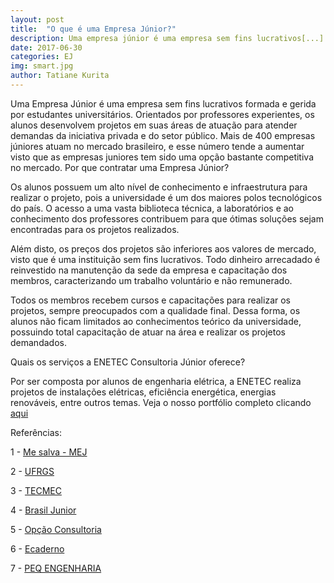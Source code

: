 ```yaml
---
layout: post
title:  "O que é uma Empresa Júnior?"
description: Uma empresa júnior é uma empresa sem fins lucrativos[...]
date: 2017-06-30
categories: EJ
img: smart.jpg
author: Tatiane Kurita
---
```

Uma Empresa Júnior é uma empresa sem fins lucrativos formada e gerida por estudantes universitários. Orientados por professores experientes, os alunos desenvolvem projetos em suas áreas de atuação para atender demandas da iniciativa privada e do setor público. Mais de 400 empresas júniores atuam no mercado brasileiro, e esse número tende a aumentar visto que as empresas juniores tem sido uma opção bastante competitiva no mercado.
Por que contratar uma Empresa Júnior?
 
Os alunos possuem um alto nível de conhecimento e infraestrutura para realizar o projeto, pois a universidade é um dos maiores polos tecnológicos do país. O acesso a uma vasta biblioteca técnica, a laboratórios e ao conhecimento dos professores contribuem para que ótimas soluções sejam encontradas para os projetos realizados.	
	
Além disto, os preços dos projetos são inferiores aos valores de mercado, visto que é uma instituição sem fins lucrativos. Todo dinheiro arrecadado é reinvestido na manutenção da sede da empresa e capacitação dos membros, caracterizando um trabalho voluntário e não remunerado.
 
Todos os membros recebem cursos e capacitações para realizar os projetos, sempre preocupados com a qualidade final. Dessa forma, os alunos não ficam limitados ao conhecimentos  teórico da universidade, possuindo total capacitação de atuar na área e realizar os projetos demandados.
	
 
 
Quais os serviços a ENETEC Consultoria Júnior oferece?


Por ser composta por alunos de engenharia elétrica, a ENETEC realiza projetos de instalações elétricas, eficiência energética, energias renováveis, entre outros temas. Veja o nosso portfólio completo clicando [aqui](http://enetec.unb.br/portfolio2/)
 
Referências:
 
1 - [Me salva - MEJ](http://blog.mesalva.com/de-tudo-um-pouco/mej-o-que-e-e-como-funciona-o-movimento-empresa-junior/)

2 - [UFRGS](https://www.ufrgs.br/empreendedorismo/?page_id=175)

3 - [TECMEC](http://tecmec.org.br/empresa-junior-e-sua-federacao/)

4 - [Brasil Junior](https://brasiljunior.org.br/noticias/lei-empresa-junior-o-que-mudou-desde-entao)

5 - [Opção Consultoria](http://www.opcaoconsultoria.com/single-post/2017/03/20/Por-que-contratar-uma-Empresa-Júnior)

6 - [Ecaderno](http://www.ecaderno.com/profissional/por-que-contratar-um-empresario-junior)

7 - [PEQ ENGENHARIA](http://www.peqengenhariajr.com.br/por-que-optar-por-uma-empresa-junior/)
